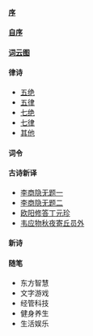 #### [序](xu.md)
#### [自序](zi_xu.md)
#### [词云图](word_cloud.md)

#### 律诗
- [五绝](wu_jue/README.md)
- [五律](wu_lv/README.md)
- [七绝](qi_jue/README.md)
- [七律](qi_lv/README.md)
- [其他](other.md) 
#### 词令
#### 古诗新译
- [李商隐无题一](translate/01.md)
- [李商隐无题二](translate/02.md)
- [欧阳修答丁元珍](translate/03.md)
- [韦应物秋夜寄丘员外](translate/04.md)
#### 新诗
#### 随笔
- 东方智慧
- 文字游戏
- 经管科技
- 健身养生
- 生活娱乐
